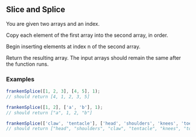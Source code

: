 ## Slice and Splice

You are given two arrays and an index.

Copy each element of the first array into the second array, in order.

Begin inserting elements at index n of the second array.

Return the resulting array. The input arrays should remain the same after the function runs.

### Examples

```javascript
frankenSplice([1, 2, 3], [4, 5], 1);
// should return [4, 1, 2, 3, 5]
```

```javascript
frankenSplice([1, 2], ['a', 'b'], 1);
// should return ["a", 1, 2, "b"]
```

```javascript
frankenSplice(['claw', 'tentacle'], ['head', 'shoulders', 'knees', 'toes'], 2);
// should return ["head", "shoulders", "claw", "tentacle", "knees", "toes"]
```
